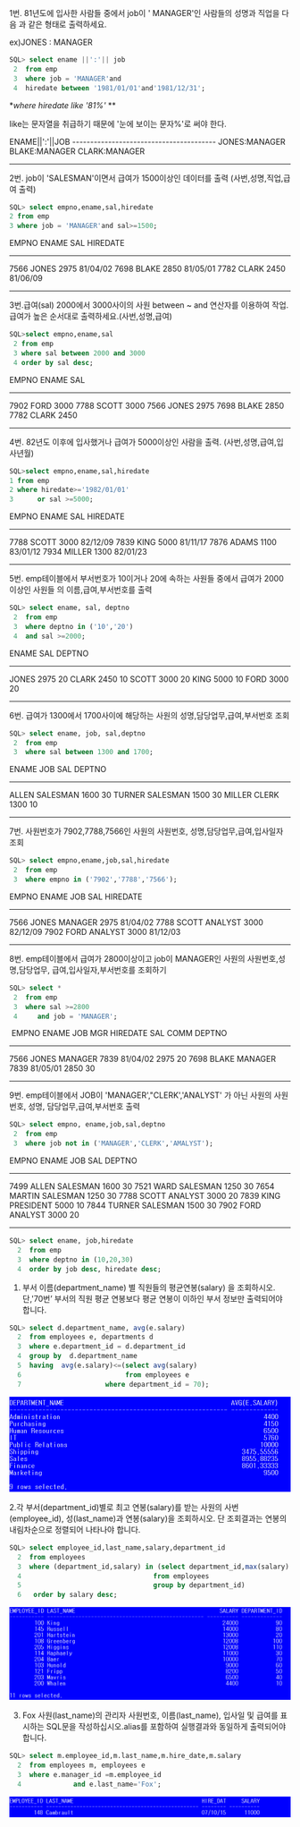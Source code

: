 1번. 81년도에 입사한 사람들 중에서 job이 ' MANAGER'인 사람들의 성명과 직업을 다음   과 같은  형태로 출력하세요.

   ex)JONES : MANAGER

```sql
SQL> select ename ||':'|| job
 2  from emp
 3  where job = 'MANAGER'and
 4  hiredate between '1981/01/01'and'1981/12/31';
```

**where hiredate like '81%'* **

like는 문자열을 취급하기 때문에 '눈에 보이는 문자%'로 써야 한다.

ENAME||':'||JOB
\----------------------------------------
JONES:MANAGER
BLAKE:MANAGER
CLARK:MANAGER

---

2번.   job이 'SALESMAN'이면서 급여가 1500이상인 데이터를 출력 (사번,성명,직업,급여 출력)

```sql
SQL> select empno,ename,sal,hiredate
2 from emp
3 where job = 'MANAGER'and sal>=1500;
```

 EMPNO ENAME            SAL HIREDATE
------ -------------------- ---------- --------
 7566 JONES            2975 81/04/02
 7698 BLAKE            2850 81/05/01
 7782 CLARK            2450 81/06/09

---

3번.급여(sal) 2000에서 3000사이의 사원 between ~ and 연산자를 이용하여 작업. 급여가 높은 순서대로 출력하세요.(사번,성명,급여)

```sql
SQL>select empno,ename,sal
 2 from emp
 3 where sal between 2000 and 3000
 4 order by sal desc;
```

EMPNO ENAME            SAL
----- -------------------- ----------
 7902 FORD            3000
 7788 SCOTT            3000
 7566 JONES            2975
 7698 BLAKE            2850
 7782 CLARK            2450

---

4번. 82년도 이후에 입사했거나 급여가 5000이상인 사람을 출력. (사번,성명,급여,입사년월)

```sql
SQL>select empno,ename,sal,hiredate
1 from emp
2 where hiredate>='1982/01/01'
3      or sal >=5000;
```

 EMPNO ENAME            SAL HIREDATE
------ -------------------- ---------- --------
 7788 SCOTT            3000 82/12/09
 7839 KING            5000 81/11/17
 7876 ADAMS            1100 83/01/12
 7934 MILLER           1300 82/01/23

---

5번.  emp테이블에서 부서번호가 10이거나 20에 속하는 사원들 중에서 급여가 2000이상인 사원들 의 이름,급여,부서번호를 출력

```sql
SQL> select ename, sal, deptno
 2  from emp
 3  where deptno in ('10','20')
 4  and sal >=2000;
```

ENAME            SAL   DEPTNO
-------------------- ---------- ----------
JONES            2975     20
CLARK            2450     10
SCOTT            3000     20
KING            5000     10
FORD            3000     20

---

6번.  급여가 1300에서 1700사이에 해당하는 사원의 성명,담당업무,급여,부서번호 조회

```sql
SQL> select ename, job, sal,deptno
 2  from emp
 3  where sal between 1300 and 1700;
```

ENAME         JOB            SAL   DEPTNO
-------------------- ------------------ ---------- ----------
ALLEN         SALESMAN         1600     30
TURNER        SALESMAN         1500     30
MILLER        CLERK           1300     10

---

7번.  사원번호가 7902,7788,7566인 사원의 사원번호, 성명,담당업무,급여,입사일자 조회

``` sql
SQL> select empno,ename,job,sal,hiredate
 2  from emp
 3  where empno in ('7902','7788','7566');
```

   EMPNO ENAME         JOB            SAL HIREDATE
---------- -------------------- ------------------ ---------- --------
   7566 JONES         MANAGER          2975 81/04/02
   7788 SCOTT         ANALYST          3000 82/12/09
   7902 FORD         ANALYST          3000 81/12/03

---

8번. emp테이블에서 급여가 2800이상이고 job이 MANAGER인 사원의 사원번호,성명,담당업무,  급여,입사일자,부서번호를 조회하기

``` sql
SQL> select *
 2  from emp
 3  where sal >=2800
 4     and job = 'MANAGER';
```

​    EMPNO ENAME         JOB            MGR HIREDATE     SAL    COMM   DEPTNO
---------- -------------------- ------------------ ---------- -------- ---------- ---------- ----------
   7566 JONES         MANAGER          7839 81/04/02    2975           20
   7698 BLAKE         MANAGER          7839 81/05/01    2850           30

---

9번. emp테이블에서 JOB이 'MANAGER',"CLERK','ANALYST' 가 아닌 사원의 사원번호, 성명,  담당업무,급여,부서번호 출력

``` SQL
SQL> select empno, ename,job,sal,deptno
 2  from emp
 3  where job not in ('MANAGER','CLERK','AMALYST');
```

   EMPNO ENAME         JOB            SAL   DEPTNO
---------- -------------------- ------------------ ---------- ----------
   7499 ALLEN         SALESMAN         1600     30
   7521 WARD         SALESMAN         1250     30
   7654 MARTIN        SALESMAN         1250     30
   7788 SCOTT         ANALYST          3000     20
   7839 KING         PRESIDENT         5000     10
   7844 TURNER        SALESMAN         1500     30
   7902 FORD         ANALYST          3000     20

---

``` SQL
SQL> select ename, job,hiredate
  2  from emp
  3  where deptno in (10,20,30)
  4  order by job desc, hiredate desc;
```

1. 부서 이름(department_name) 별 직원들의 평균연봉(salary) 을 조회하시오.단,'70번’ 부서의 직원 평균 연봉보다 평균 연봉이 이하인 부서 정보만 출력되어야 합니다.

```SQL
SQL> select d.department_name, avg(e.salary)
  2  from employees e, departments d
  3  where e.department_id = d.department_id
  4  group by  d.department_name
  5  having  avg(e.salary)<=(select avg(salary)
  6                          from employees e
  7                     where department_id = 70);
```

![image-20191223210344545](images/image-20191223210344545.png)

2.각 부서(department_id)별로 최고 연봉(salary)를 받는 사원의 사번(employee_id), 성(last_name)과 연봉(salary)을 조회하시오. 단 조회결과는 연봉의 내림차순으로 정렬되어 나타나야 합니다.


``` sql
SQL> select employee_id,last_name,salary,department_id
  2  from employees
  3  where (department_id,salary) in (select department_id,max(salary)
  4                                 from employees
  5                                 group by department_id)
  6   order by salary desc;
```

![image-20191223210515260](images/image-20191223210515260.png)

3. Fox 사원(last_name)의 관리자 사원번호, 이름(last_name), 입사일 및 급여를 표시하는 SQL문을 작성하십시오.alias를 포함하여 실행결과와 동일하게 출력되어야 합니다.


``` sql
SQL> select m.employee_id,m.last_name,m.hire_date,m.salary
  2  from employees m, employees e
  3  where e.manager_id =m.employee_id
  4             and e.last_name='Fox';
```

![image-20191223210609352](images/image-20191223210609352.png)